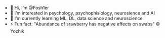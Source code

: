 - 👋 Hi, I’m @Fosh1er
- 👀 I’m interested in psychology, psychophisiology, neurosience and AI
- 🌱 I’m currently learning ML, DL, data science and neuroscience
- ⚡ Fun fact: "Abundance of srawberry has negative effects on swabs" © Yozhik 


